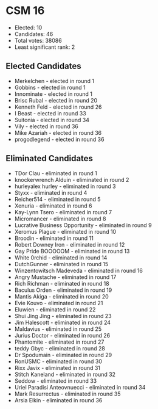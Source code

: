 # CSM 16

* Elected: 10
* Candidates: 46
* Total votes: 38086
* Least significant rank: 2

## Elected Candidates


* Merkelchen - elected in round 1
* Gobbins - elected in round 1
* Innominate - elected in round 1
* Brisc Rubal - elected in round 20
* Kenneth Feld - elected in round 26
* I Beast - elected in round 33
* Suitonia - elected in round 34
* Vily - elected in round 36
* Mike Azariah - elected in round 36
* progodlegend - elected in round 36


## Eliminated Candidates

* TDor Clau - eliminated in round 1
* knockerwrench Alduin - eliminated in round 2
* hurleyalex hurley - eliminated in round 3
* Styxx - eliminated in round 4
* Reicher514 - eliminated in round 5
* Xenuria - eliminated in round 6
* Kay-Lynn Tsero - eliminated in round 7
* Micromancer - eliminated in round 8
* Lucrative Business Opportunity - eliminated in round 9
* Xeromus Plague - eliminated in round 10
* Broodin - eliminated in round 11
* Robert Downey Iron - eliminated in round 12
* Gay Pride BOOOOOM - eliminated in round 13
* White 0rchid - eliminated in round 14
* DutchGunner - eliminated in round 15
* Winzentowitsch Madeveda - eliminated in round 16
* Angry Mustache - eliminated in round 17
* Rich Richman - eliminated in round 18
* Baculus Orden - eliminated in round 19
* Mantis Akiga - eliminated in round 20
* Evie Kouvo - eliminated in round 21
* Eluwien - eliminated in round 22
* Shui Jing Jing - eliminated in round 23
* Jim Halescott - eliminated in round 24
* Maldavius - eliminated in round 25
* Jurius Doctor - eliminated in round 26
* Phantomite - eliminated in round 27
* teddy Gbyc - eliminated in round 28
* Dr Spodumain - eliminated in round 29
* RonUSMC - eliminated in round 30
* Rixx Javix - eliminated in round 31
* Stitch Kaneland - eliminated in round 32
* Seddow - eliminated in round 33
* Uriel Paradisi Anteovnuecci - eliminated in round 34
* Mark Resurrectus - eliminated in round 35
* Arsia Elkin - eliminated in round 36

